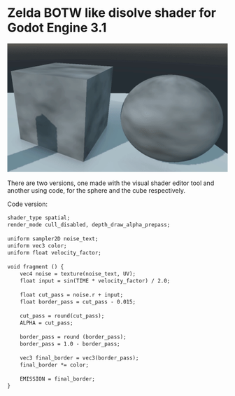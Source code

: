 # Zelda BOTW like disolve shader for Godot Engine 3.1

![](shader.gif)

There are two versions, one made with the visual shader editor tool and another using code, for the sphere and the cube respectively.

Code version:

```
shader_type spatial;
render_mode cull_disabled, depth_draw_alpha_prepass;

uniform sampler2D noise_text;
uniform vec3 color;
uniform float velocity_factor;

void fragment () {
	vec4 noise = texture(noise_text, UV);
	float input = sin(TIME * velocity_factor) / 2.0;
	
	float cut_pass = noise.r + input;	
	float border_pass = cut_pass - 0.015;
	
	cut_pass = round(cut_pass);
	ALPHA = cut_pass;
		
	border_pass = round (border_pass);
	border_pass = 1.0 - border_pass;
	
	vec3 final_border = vec3(border_pass); 
	final_border *= color;
		
	EMISSION = final_border;
}
```
